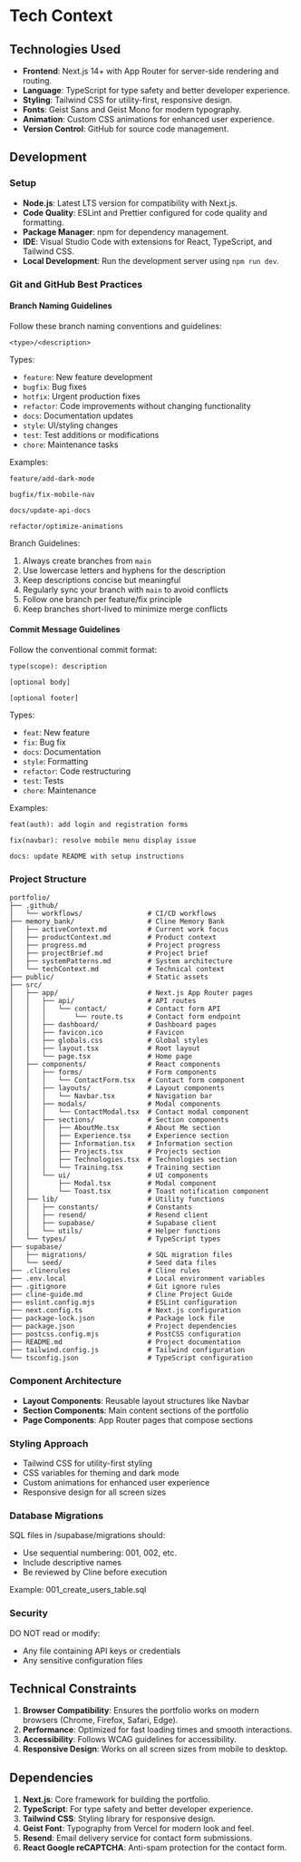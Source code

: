 # Tech Context

## Technologies Used

- **Frontend**: Next.js 14+ with App Router for server-side rendering and routing.
- **Language**: TypeScript for type safety and better developer experience.
- **Styling**: Tailwind CSS for utility-first, responsive design.
- **Fonts**: Geist Sans and Geist Mono for modern typography.
- **Animation**: Custom CSS animations for enhanced user experience.
- **Version Control**: GitHub for source code management.

## Development

### Setup

- **Node.js**: Latest LTS version for compatibility with Next.js.
- **Code Quality**: ESLint and Prettier configured for code quality and formatting.
- **Package Manager**: npm for dependency management.
- **IDE**: Visual Studio Code with extensions for React, TypeScript, and Tailwind CSS.
- **Local Development**: Run the development server using `npm run dev`.

### Git and GitHub Best Practices

#### Branch Naming Guidelines

Follow these branch naming conventions and guidelines:

```text
<type>/<description>
```

Types:

- `feature`: New feature development
- `bugfix`: Bug fixes
- `hotfix`: Urgent production fixes
- `refactor`: Code improvements without changing functionality
- `docs`: Documentation updates
- `style`: UI/styling changes
- `test`: Test additions or modifications
- `chore`: Maintenance tasks

Examples:

```text
feature/add-dark-mode

bugfix/fix-mobile-nav

docs/update-api-docs

refactor/optimize-animations
```

Branch Guidelines:

1. Always create branches from `main`
2. Use lowercase letters and hyphens for the description
3. Keep descriptions concise but meaningful
4. Regularly sync your branch with `main` to avoid conflicts
5. Follow one branch per feature/fix principle
6. Keep branches short-lived to minimize merge conflicts

#### Commit Message Guidelines

Follow the conventional commit format:

```text
type(scope): description

[optional body]

[optional footer]
```

Types:

- `feat`: New feature
- `fix`: Bug fix
- `docs`: Documentation
- `style`: Formatting
- `refactor`: Code restructuring
- `test`: Tests
- `chore`: Maintenance

Examples:

```text
feat(auth): add login and registration forms

fix(navbar): resolve mobile menu display issue

docs: update README with setup instructions
```

### Project Structure

```text
portfolio/
├── .github/
│   └── workflows/                # CI/CD workflows
├── memory_bank/                  # Cline Memory Bank
│   ├── activeContext.md          # Current work focus
│   ├── productContext.md         # Product context
│   ├── progress.md               # Project progress
│   ├── projectBrief.md           # Project brief
│   ├── systemPatterns.md         # System architecture
│   └── techContext.md            # Technical context
├── public/                       # Static assets
├── src/
│   ├── app/                      # Next.js App Router pages
│   │   ├── api/                  # API routes
│   │   │   └── contact/          # Contact form API
│   │   │       └── route.ts      # Contact form endpoint
│   │   ├── dashboard/            # Dashboard pages
│   │   ├── favicon.ico           # Favicon
│   │   ├── globals.css           # Global styles
│   │   ├── layout.tsx            # Root layout
│   │   └── page.tsx              # Home page
│   ├── components/               # React components
│   │   ├── forms/                # Form components
│   │   │   └── ContactForm.tsx   # Contact form component
│   │   ├── layouts/              # Layout components
│   │   │   └── Navbar.tsx        # Navigation bar
│   │   ├── modals/               # Modal components
│   │   │   └── ContactModal.tsx  # Contact modal component
│   │   ├── sections/             # Section components
│   │   │   ├── AboutMe.tsx       # About Me section
│   │   │   ├── Experience.tsx    # Experience section
│   │   │   ├── Information.tsx   # Information section
│   │   │   ├── Projects.tsx      # Projects section
│   │   │   ├── Technologies.tsx  # Technologies section
│   │   │   └── Training.tsx      # Training section
│   │   └── ui/                   # UI components
│   │       ├── Modal.tsx         # Modal component
│   │       └── Toast.tsx         # Toast notification component
│   ├── lib/                      # Utility functions
│   │   ├── constants/            # Constants
│   │   ├── resend/               # Resend client
│   │   ├── supabase/             # Supabase client
│   │   └── utils/                # Helper functions
│   └── types/                    # TypeScript types
├── supabase/
│   ├── migrations/               # SQL migration files
│   └── seed/                     # Seed data files
├── .clinerules                   # Cline rules
├── .env.local                    # Local environment variables
├── .gitignore                    # Git ignore rules
├── cline-guide.md                # Cline Project Guide
├── eslint.config.mjs             # ESLint configuration
├── next.config.ts                # Next.js configuration
├── package-lock.json             # Package lock file
├── package.json                  # Project dependencies
├── postcss.config.mjs            # PostCSS configuration
├── README.md                     # Project documentation
├── tailwind.config.js            # Tailwind configuration
└── tsconfig.json                 # TypeScript configuration
```

### Component Architecture

- **Layout Components**: Reusable layout structures like Navbar
- **Section Components**: Main content sections of the portfolio
- **Page Components**: App Router pages that compose sections

### Styling Approach

- Tailwind CSS for utility-first styling
- CSS variables for theming and dark mode
- Custom animations for enhanced user experience
- Responsive design for all screen sizes

### Database Migrations

SQL files in /supabase/migrations should:

- Use sequential numbering: 001, 002, etc.
- Include descriptive names
- Be reviewed by Cline before execution

Example: 001_create_users_table.sql

### Security

DO NOT read or modify:

- Any file containing API keys or credentials
- Any sensitive configuration files

## Technical Constraints

1. **Browser Compatibility**: Ensures the portfolio works on modern browsers (Chrome, Firefox, Safari, Edge).
2. **Performance**: Optimized for fast loading times and smooth interactions.
3. **Accessibility**: Follows WCAG guidelines for accessibility.
4. **Responsive Design**: Works on all screen sizes from mobile to desktop.

## Dependencies

1. **Next.js**: Core framework for building the portfolio.
2. **TypeScript**: For type safety and better developer experience.
3. **Tailwind CSS**: Styling library for responsive design.
4. **Geist Font**: Typography from Vercel for modern look and feel.
5. **Resend**: Email delivery service for contact form submissions.
6. **React Google reCAPTCHA**: Anti-spam protection for the contact form.
